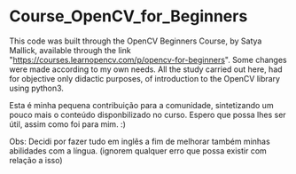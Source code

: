 # Course_OpenCV_for_Beginners
This code was built through the OpenCV Beginners Course, by Satya Mallick, available through the link "https://courses.learnopencv.com/p/opencv-for-beginners". Some changes were made according to my own needs. All the study carried out here, had for objective only didactic purposes, of introduction to the OpenCV library using python3.

Esta é minha pequena contribuição para a comunidade, sintetizando um pouco mais o conteúdo disponbilizado no curso. Espero que possa lhes ser útil, assim como foi para mim. :)

Obs: Decidi por fazer tudo em inglês a fim de melhorar também minhas abilidades com a língua. (ignorem qualquer erro que possa existir com relação a isso)
